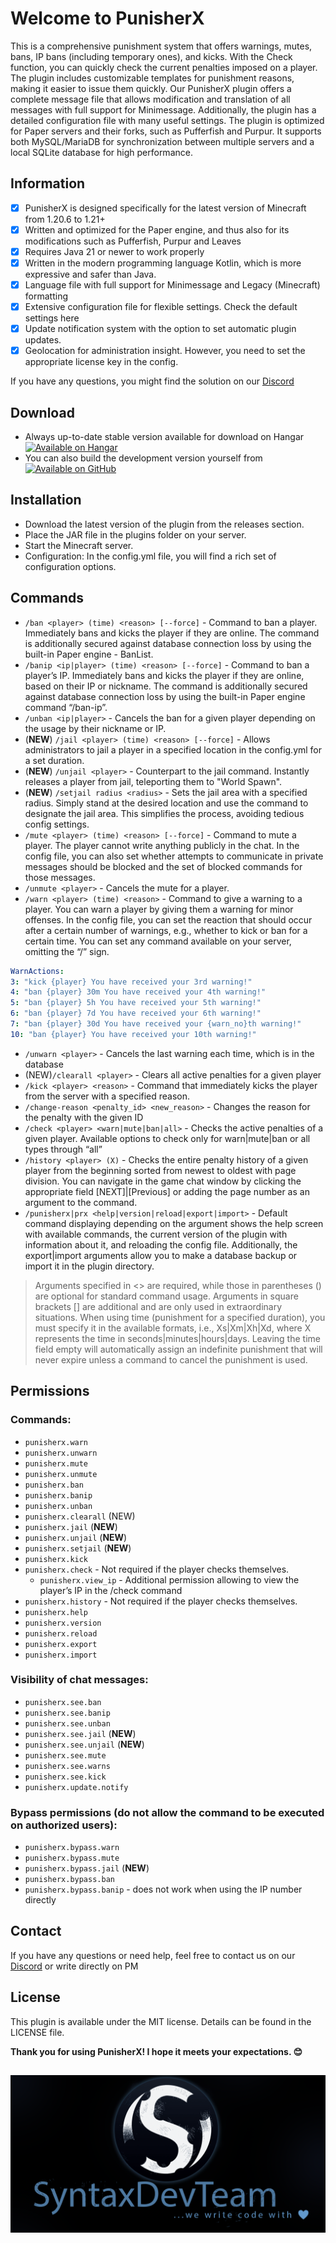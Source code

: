 # Welcome to PunisherX
This is a comprehensive punishment system that offers warnings, mutes, bans, IP bans (including temporary ones), and kicks. With the Check function, you can quickly check the current penalties imposed on a player. The plugin includes customizable templates for punishment reasons, making it easier to issue them quickly. Our PunisherX plugin offers a complete message file that allows modification and translation of all messages with full support for Minimessage. Additionally, the plugin has a detailed configuration file with many useful settings. The plugin is optimized for Paper servers and their forks, such as Pufferfish and Purpur. It supports both MySQL/MariaDB for synchronization between multiple servers and a local SQLite database for high performance.

## Information
* [x] PunisherX is designed specifically for the latest version of Minecraft from 1.20.6 to 1.21+
* [x] Written and optimized for the Paper engine, and thus also for its modifications such as Pufferfish, Purpur and Leaves
* [x] Requires Java 21 or newer to work properly
* [x] Written in the modern programming language Kotlin, which is more expressive and safer than Java.
* [x] Language file with full support for Minimessage and Legacy (Minecraft) formatting
* [x] Extensive configuration file for flexible settings. Check the default settings here
* [x] Update notification system with the option to set automatic plugin updates.
* [x] Geolocation for administration insight. However, you need to set the appropriate license key in the config.

If you have any questions, you might find the solution on our  [Discord](https://discord.gg/Zk6mxv7eMh)

## Download
* Always up-to-date stable version available for download on Hangar [![Available on Hangar](https://img.shields.io/hangar/dt/PunisherX)](https://hangar.papermc.io/SyntaxDevTeam/PunisherX)
* You can also build the development version yourself from [![Available on GitHub](https://img.shields.io/badge/GitHub.com-PunisherX-green)](https://github.com/SyntaxDevTeam/PunisherX)

## Installation
* Download the latest version of the plugin from the releases section.
* Place the JAR file in the plugins folder on your server.
* Start the Minecraft server.
* Configuration: In the config.yml file, you will find a rich set of configuration options.

## Commands

* `/ban <player> (time) <reason> [--force]` - Command to ban a player. Immediately bans and kicks the player if they are online. The command is additionally secured against database connection loss by using the built-in Paper engine - BanList.
* `/banip <ip|player> (time) <reason> [--force]` - Command to ban a player’s IP. Immediately bans and kicks the player if they are online, based on their IP or nickname. The command is additionally secured against database connection loss by using the built-in Paper engine command “/ban-ip”.
* `/unban <ip|player>` - Cancels the ban for a given player depending on the usage by their nickname or IP.
* (**NEW**) `/jail <player> (time) <reason> [--force]` - Allows administrators to jail a player in a specified location in the config.yml for a set duration.
* (**NEW**) `/unjail <player>` - Counterpart to the jail command. Instantly releases a player from jail, teleporting them to "World Spawn".
* (**NEW**) `/setjail radius <radius>` - Sets the jail area with a specified radius. Simply stand at the desired location and use the command to designate the jail area. This simplifies the process, avoiding tedious config settings.
* `/mute <player> (time) <reason> [--force]` - Command to mute a player. The player cannot write anything publicly in the chat. In the config file, you can also set whether attempts to communicate in private messages should be blocked and the set of blocked commands for those messages.
* `/unmute <player>` - Cancels the mute for a player.
* `/warn <player> (time) <reason>` - Command to give a warning to a player. You can warn a player by giving them a warning for minor offenses. In the config file, you can set the reaction that should occur after a certain number of warnings, e.g., whether to kick or ban for a certain time. You can set any command available on your server, omitting the “/” sign.
```YAML
WarnActions:
3: "kick {player} You have received your 3rd warning!"
4: "ban {player} 30m You have received your 4th warning!"
5: "ban {player} 5h You have received your 5th warning!"
6: "ban {player} 7d You have received your 6th warning!"
7: "ban {player} 30d You have received your {warn_no}th warning!"
10: "ban {player} You have received your 10th warning!"
```
* `/unwarn <player>` - Cancels the last warning each time, which is in the database
* (NEW)`/clearall <player>` - Clears all active penalties for a given player
* `/kick <player> <reason>` - Command that immediately kicks the player from the server with a specified reason.
* `/change-reason <penalty_id> <new_reason>` - Changes the reason for the penalty with the given ID
* `/check <player> <warn|mute|ban|all>` - Checks the active penalties of a given player. Available options to check only for warn|mute|ban or all types through “all”
* `/history <player> (X)` - Checks the entire penalty history of a given player from the beginning sorted from newest to oldest with page division. You can navigate in the game chat window by clicking the appropriate field [NEXT]|[Previous] or adding the page number as an argument to the command.
* `/punisherx|prx <help|version|reload|export|import>` - Default command displaying depending on the argument shows the help screen with available commands, the current version of the plugin with information about it, and reloading the config file. Additionally, the export|import arguments allow you to make a database backup or import it in the plugin directory.
> Arguments specified in <> are required, while those in parentheses () are optional for standard command usage. Arguments in square brackets [] are additional and are only used in extraordinary situations. When using time (punishment for a specified duration), you must specify it in the available formats, i.e., Xs|Xm|Xh|Xd, where X represents the time in seconds|minutes|hours|days. Leaving the time field empty will automatically assign an indefinite punishment that will never expire unless a command to cancel the punishment is used.

## Permissions
### Commands:
* `punisherx.warn`
* `punisherx.unwarn`
* `punisherx.mute`
* `punisherx.unmute`
* `punisherx.ban`
* `punisherx.banip`
* `punisherx.unban`
* `punisherx.clearall` (NEW)
* `punisherx.jail` (**NEW**)
* `punisherx.unjail` (**NEW**)
* `punisherx.setjail` (**NEW**)
* `punisherx.kick`
* `punisherx.check` - Not required if the player checks themselves.
  * `punisherx.view_ip` - Additional permission allowing to view the player’s IP in the /check command
* `punisherx.history` - Not required if the player checks themselves.
* `punisherx.help`
* `punisherx.version`
* `punisherx.reload`
* `punisherx.export`
* `punisherx.import`
### Visibility of chat messages:
* `punisherx.see.ban`
* `punisherx.see.banip`
* `punisherx.see.unban`
* `punisherx.see.jail` (**NEW**)
* `punisherx.see.unjail` (**NEW**)
* `punisherx.see.mute`
* `punisherx.see.warns`
* `punisherx.see.kick`
* `punisherx.update.notify`
### Bypass permissions (do not allow the command to be executed on authorized users):
* `punisherx.bypass.warn`
* `punisherx.bypass.mute`
* `punisherx.bypass.jail` (**NEW**)
* `punisherx.bypass.ban`
* `punisherx.bypass.banip` - does not work when using the IP number directly

## Contact
If you have any questions or need help, feel free to contact us on our [Discord](https://discord.gg/Zk6mxv7eMh) or write directly on PM

## License
This plugin is available under the MIT license. Details can be found in the LICENSE file.


**Thank you for using PunisherX! I hope it meets your expectations. 😊**


![syntaxdevteam_logo.png](assets/syntaxdevteam_logo.png)
---
